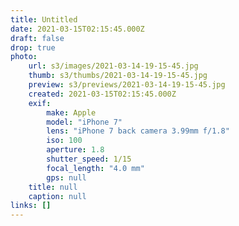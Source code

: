 ```yaml
---
title: Untitled
date: 2021-03-15T02:15:45.000Z
draft: false
drop: true
photo:
    url: s3/images/2021-03-14-19-15-45.jpg
    thumb: s3/thumbs/2021-03-14-19-15-45.jpg
    preview: s3/previews/2021-03-14-19-15-45.jpg
    created: 2021-03-15T02:15:45.000Z
    exif:
        make: Apple
        model: "iPhone 7"
        lens: "iPhone 7 back camera 3.99mm f/1.8"
        iso: 100
        aperture: 1.8
        shutter_speed: 1/15
        focal_length: "4.0 mm"
        gps: null
    title: null
    caption: null
links: []
---
```

